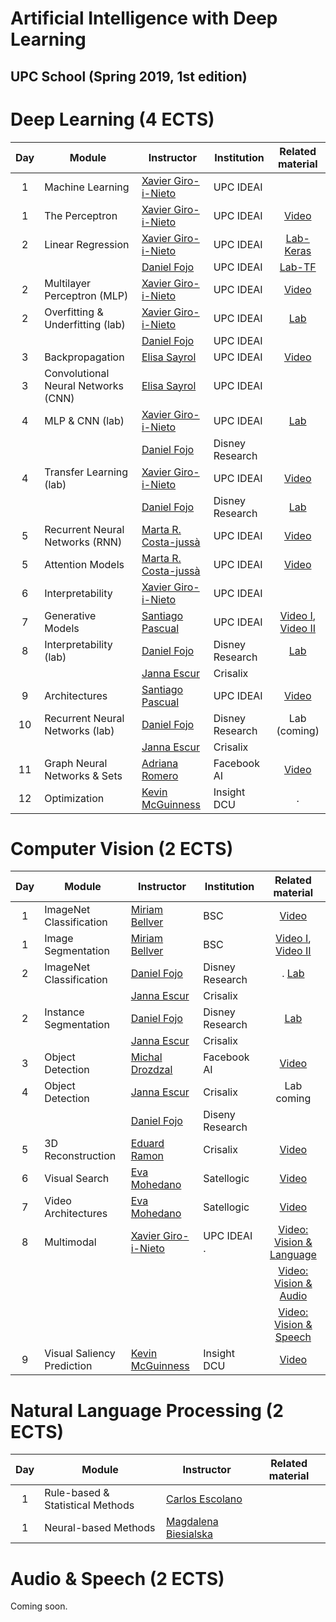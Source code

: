 # Artificial Intelligence with Deep Learning 
## UPC School (Spring 2019, 1st edition)


[XG-web]: https://imatge.upc.edu/web/people/xavier-giro
[DF-web]: https://www.linkedin.com/in/daniel-fojo/
[ES-web]: https://imatge.upc.edu/web/people/elisa-sayrol
[JE-web]: https://www.linkedin.com/in/janna-escur-i-gelabert-276b1212b/?originalSubdomain=es

[AR-web]: https://research.fb.com/people/romero-soriano/
[KM-web]: http://www.eeng.dcu.ie/~mcguinne/
[AS-web]: https://imatge.upc.edu/web/people/amaia-salvador

[MC-web]: http://www.costa-jussa.com/
[SP-web]: https://scholar.google.com/citations?user=7cVOyh0AAAAJ&hl=en

[dlai2018-d01l2-video]: https://www.youtube.com/watch?v=cshjMqYJrTo
[dlai2017-d2l1-video]: https://youtu.be/F03UEq8yVkI
[dlai2017-d3l1-video]: https://www.youtube.com/watch?v=F03UEq8yVkI
[dlai2017-d7l1-video]: https://youtu.be/N3DzDnzL19U
[dlai2017-d8l2-video]: https://youtu.be/z_jufP2xdv4
[dlcv2018-d1l2-video]: https://youtu.be/P47KJJ4wbyo
[dlcv2016-transfer-video]: https://www.youtube.com/watch?v=UKleTP1Zy1U
[dlai2017-d9l2-video]: https://youtu.be/FeJT8ejgsL0
[dlai2017-d10l1-video]: https://www.youtube.com/watch?v=a1aM0yUJXUI

[mcgill-2018-romero]: https://www.youtube.com/watch?v=TFcWLfMJ38o

[aidl2019-dl-lab1a]: https://github.com/upcschool-ai/2019-spring/blob/master/labs/aidl2019_dl_lab1_keras.ipynb
[aidl2019-dl-lab1b]: https://github.com/upcschool-ai/2019-spring/blob/master/labs/aidl2019_dl_lab1_tensorflow.ipynb
[aidl2019-dl-lab2]: https://github.com/upcschool-ai/2019-spring/blob/master/labs/aidl2019_dl_lab2_overfitting.ipynb
[aidl2019-dl-lab3]: https://github.com/upcschool-ai/2019-spring/blob/master/labs/aidl2019_dl_lab3_cnn.ipynb
[aidl2019-dl-lab4]: https://github.com/upcschool-ai/2019-spring/blob/master/labs/aidl2019_dl_lab4_transfer.ipynb
[aidl2019-dl-lab5]: https://github.com/upcschool-ai/2019-spring/blob/master/labs/aidl2019_dl_lab5_style.ipynb


# Deep Learning (4 ECTS)

| Day  | Module                         | Instructor                     | Institution      |  Related material       |
| :---:| ------------------------------ |  ----------------------------- | ---------------- |:---------------: |
| 1    | Machine Learning               | [Xavier Giro-i-Nieto][XG-web]  |  UPC IDEAI |   |
| 1    | The Perceptron                 | [Xavier Giro-i-Nieto][XG-web]  |  UPC IDEAI |  [Video][dlai2018-d01l2-video] |
| 2    | Linear Regression              | [Xavier Giro-i-Nieto][XG-web]  |  UPC IDEAI |  [Lab-Keras][aidl2019-dl-lab1a] |
|      |                                | [Daniel Fojo][DF-web]          |  UPC IDEAI |   [Lab-TF][aidl2019-dl-lab1b] |
| 2    | Multilayer Perceptron (MLP)    | [Xavier Giro-i-Nieto][XG-web]  |  UPC IDEAI |  [Video][dlai2017-d2l1-video]  |
| 2    | Overfitting & Underfitting (lab) | [Xavier Giro-i-Nieto][XG-web]  |  UPC IDEAI | [Lab][aidl2019-dl-lab2]  |
|      |                                | [Daniel Fojo][DF-web]          |  UPC IDEAI | |
| 3    | Backpropagation                | [Elisa Sayrol][ES-web]         |  UPC IDEAI       | [Video][dlai2017-d3l1-video] |
| 3    | Convolutional Neural Networks (CNN)  | [Elisa Sayrol][ES-web]   |  UPC IDEAI | |
| 4    | MLP & CNN (lab)                | [Xavier Giro-i-Nieto][XG-web]  |  UPC IDEAI | [Lab][aidl2019-dl-lab3] |
|      |                                | [Daniel Fojo][DF-web]          |  Disney Research       |  |
| 4    | Transfer Learning (lab)        | [Xavier Giro-i-Nieto][XG-web]  |  UPC IDEAI | [Video][dlcv2016-transfer-video] |
|      |                                | [Daniel Fojo][DF-web]          |  Disney Research       | [Lab][aidl2019-dl-lab4] |
| 5    | Recurrent Neural Networks (RNN)| [Marta R. Costa-jussà][MC-web] |  UPC IDEAI | [Video][dlai2017-d7l1-video] |
| 5    | Attention Models               | [Marta R. Costa-jussà][MC-web] |  UPC IDEAI | [Video][dlai2017-d8l2-video] |
| 6    | Interpretability               | [Xavier Giro-i-Nieto][XG-web]  |  UPC IDEAI | |
| 7    | Generative Models              | [Santiago Pascual][SP-web]     |  UPC IDEAI |  [Video I][dlai2017-d9l2-video], [Video II][dlai2017-d10l1-video] |
| 8    | Interpretability (lab)         | [Daniel Fojo][DF-web]            |  Disney Research | [Lab][aidl2019-dl-lab5] |
|      |                                | [Janna Escur][JE-web]          |  Crisalix  |  |
| 9    | Architectures                  | [Santiago Pascual][SP-web]     |  UPC IDEAI | [Video][dlcv2018-d1l2-video] |
| 10   | Recurrent Neural Networks (lab)| [Daniel Fojo][DF-web]          |  Disney Research       | Lab (coming) |
|      |                                | [Janna Escur][JE-web]          |  Crisalix  |  |
| 11   | Graph Neural Networks & Sets   | [Adriana Romero][AS-web]       |  Facebook AI | [Video][mcgill-2018-romero] |
| 12   | Optimization                   | [Kevin McGuinness][KM-web]     |  Insight DCU | . |



# Computer Vision (2 ECTS)

[MB-web]: https://imatge.upc.edu/web/people/miriam-bellver
[MD-web]: https://scholar.google.es/citations?user=XK_ktwQAAAAJ&hl=en
[EM-web]: https://www.insight-centre.org/users/eva-mohedano
[ER-web]: https://imatge.upc.edu/web/people/eduard-ramon

[dlcv2017-d1l4-video]: https://youtu.be/Cng0btC-1uE
[dlcv2018-d2l3-video]: https://youtu.be/82BlA_7LHcQ
[dlcv2018-d2l4-video]: https://youtu.be/ayVJp31GFUM
[dlcv2018-d2l1-video]: https://youtu.be/O_U9uT_mRq0
[dlcv2018-d4l2-video]: https://youtu.be/Tc0L2w34wEg
[dlcv2018-d1l4-video]: https://youtu.be/UyEXEGevhZs
[dlcv2018-d3l12-video]: https://youtu.be/dY7j5dBqS5g
[dlcv2018-d4l4-video]: https://youtu.be/anghBcUQCgw
[dlcv2017-d4l6-video]: https://youtu.be/WcaaO1vkZ1U
[dlcv2018-D4l6-video]: https://youtu.be/QvxKCQddTVE
[dlcv2018-d3l5-video]: https://youtu.be/iEgB1ZQ2W2I

[aidl2019-cv-lab1]: https://github.com/upcschool-ai/2019-spring/blob/master/labs/aidl2019_cv_lab1_imagenet.ipynb
[aidl2019-cv-lab2]: https://github.com/upcschool-ai/2019-spring/blob/master/labs/aidl2019_cv_lab2_segmentation.ipynb


| Day  | Module                         | Instructor                     | Institution      | Related material       |
| :---:| ------------------------------ |  ----------------------------- | ---------------- |:---------------: |
| 1    | ImageNet Classification        | [Miriam Bellver][MB-web]       | BSC     | [Video][dlcv2017-d1l4-video]  |
| 1    | Image Segmentation             | [Miriam Bellver][MB-web]       | BSC     | [Video I][dlcv2018-d2l3-video], [Video II][dlcv2018-d2l4-video] |
| 2    | ImageNet Classification        | [Daniel Fojo][DF-web]           | Disney Research | . [Lab][aidl2019-cv-lab1] |
|      |                                | [Janna Escur][JE-web]          | Crisalix  |
| 2    | Instance Segmentation          | [Daniel Fojo][DF-web]           | Disney Research | [Lab][aidl2019-cv-lab2] |
|      |                                | [Janna Escur][JE-web]          |  Crisalix |  |
| 3    | Object Detection               | [Michal Drozdzal][MD-web]      |  Facebook AI    | [Video][dlcv2018-d2l1-video] |
| 4    | Object Detection               | [Janna Escur][JE-web]           | Crisalix | Lab coming |
|      |                                | [Daniel Fojo][DF-web]         |  Diseny Research |
| 5    | 3D Reconstruction              | [Eduard Ramon][ER-web]        |  Crisalix   |  [Video][dlcv2018-d4l2-video] |
| 6    | Visual Search                  | [Eva Mohedano][EM-web]        |  Satellogic  | [Video][dlcv2018-D1L4-video] |
| 7    | Video Architectures            | [Eva Mohedano][EM-web]        |  Satellogic  | [Video][dlcv2018-d3l12-video] |
| 8    | Multimodal                     | [Xavier Giro-i-Nieto][XG-web] |  UPC IDEAI . | [Video: Vision & Language][dlcv2018-d4l4-video] |
|      |                                |                               |    | [Video: Vision & Audio][dlcv2017-d4l6-video] |
|      |                                |                                |  | [Video: Vision & Speech][dlcv2018-D4L6-video]  |
| 9    | Visual Saliency Prediction     | [Kevin McGuinness][KM-web]     |  Insight DCU | [Video][dlcv2018-D3l5-video] |



# Natural Language Processing (2 ECTS)

[MaB-web]: http://www.talp.upc.edu/staff-detail-page-2/73/Magdalena-Biesialska
[CaE-web]: https://scholar.google.es/citations?hl=en&user=yja1284AAAAJ&view_op=list_works&sortby=pubdate


| Day  | Module                             | Instructor                            | Related material       |
| :---:| ---------------------------------- |  ------------------------------------ | :---------------: |
| 1    | Rule-based & Statistical Methods   | [Carlos Escolano][CaE-web]        |   |
| 1    | Neural-based Methods               |   [Magdalena Biesialska][MaB-web]            |  |

# Audio & Speech (2 ECTS)

Coming soon.

